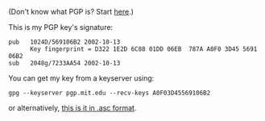 
(Don't know what PGP is? Start [here][here].)

This is my PGP key's signature:

    pub   1024D/569106B2 2002-10-13
          Key fingerprint = D322 1E2D 6C88 01DD 06EB  787A A0F0 3D45 5691 06B2
    sub   2048g/7233AA54 2002-10-13

You can get my key from a keyserver using:

    gpg --keyserver pgp.mit.edu --recv-keys A0F03D45569106B2

or alternatively, [this is it in .asc format][asc].


[asc]: http://andrea.caltech.edu/media/andrea_censi.asc
[here]: http://en.wikipedia.org/wiki/Pretty_Good_Privacy
